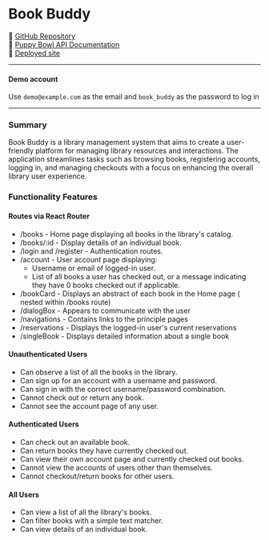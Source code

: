 # Book Buddy
🔗 [GitHub Repository](https://github.com/hamentag/book-buddy)  
🔗 [Puppy Bowl API Documentation](https://fsa-book-buddy-b6e748d1380d.herokuapp.com/docs/)  
🔗 [Deployed site](https://hamentag-book-buddy.netlify.app/)
**********************

#### Demo account
Use `demo@example.com` as the email and `book_buddy` as the password to log in
**********************

### Summary
Book Buddy is a library management system that aims to create a user-friendly platform for managing library resources and interactions. The application streamlines tasks such as browsing books, registering accounts, logging in, and managing checkouts  with a focus on enhancing the overall library user experience.
### Functionality Features
#### Routes via React Router
* /books - Home page displaying all books in the library's catalog.
* /books/:id - Display details of an individual book.
* /login and /register - Authentication routes.
* /account - User account page displaying:
    - Username or email of logged-in user.
    - List of all books a user has checked out, or a message indicating they have 0 books checked out if applicable.
* /bookCard - Displays an abstract of each book in the Home page ( nested within /books route)
* /dialogBox - Appears to communicate with the user
* /navigations - Contains links to the principle pages
* /reservations - Displays the logged-in user's current reservations
* /singleBook - Displays detailed information about a single book
#### Unauthenticated Users
* Can observe a list of all the books in the library.
* Can sign up for an account with a username and password.
* Can sign in with the correct username/password combination.
* Cannot check out or return any book.
* Cannot see the account page of any user.
#### Authenticated Users
* Can check out an available book.
* Can return books they have currently checked out.
* Can view their own account page and currently checked out books.
* Cannot view the accounts of users other than themselves.
* Cannot checkout/return books for other users.
#### All Users
* Can view a list of all the library's books.
* Can filter books with a simple text matcher.
* Can view details of an individual book.
